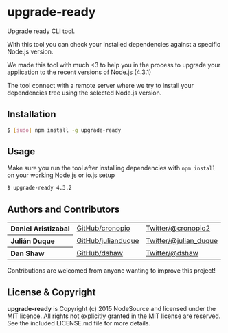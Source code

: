 upgrade-ready
=============

Upgrade ready CLI tool.

With this tool you can check your installed dependencies against a specific Node.js version.

We made this tool with much <3 to help you in the process to upgrade your application to the recent versions of Node.js (4.3.1)

The tool connect with a remote server where we try to install your dependencies tree using the selected Node.js version.

## Installation

``` bash
$ [sudo] npm install -g upgrade-ready
```

## Usage

Make sure you run the tool after installing dependencies with `npm install` on your working Node.js or io.js setup

``` bash
$ upgrade-ready 4.3.2
```

## Authors and Contributors

<table><tbody>
<tr><th align="left">Daniel Aristizabal</th><td><a href="https://github.com/cronopio">GitHub/cronopio</a></td><td><a href="http://twitter.com/cronopio2">Twitter/@cronopio2</a></td></tr>
<tr><th align="left">Julián Duque</th><td><a href="https://github.com/julianduque">GitHub/julianduque</a></td><td><a href="http://twitter.com/julian_duque">Twitter/@julian_duque</a></td></tr>
<tr><th align="left">Dan Shaw</th><td><a href="https://github.com/dshaw">GitHub/dshaw</a></td><td><a href="http://twitter.com/dshaw">Twitter/@dshaw</a></td></tr>
</tbody></table>

Contributions are welcomed from anyone wanting to improve this project!

## License & Copyright

**upgrade-ready** is Copyright (c) 2015 NodeSource and licensed under the MIT licence. All rights not explicitly granted in the MIT license are reserved. See the included LICENSE.md file for more details.
